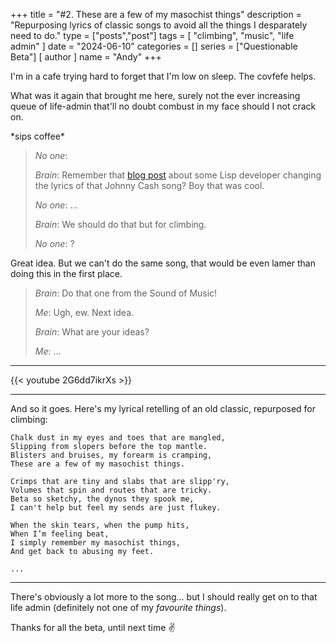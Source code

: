 +++
title = "#2. These are a few of my masochist things"
description = "Repurposing lyrics of classic songs to avoid all the things I desparately need to do."
type = ["posts","post"]
tags = [
    "climbing",
    "music",
    "life admin"
]
date = "2024-06-10"
categories = []
series = ["Questionable Beta"]
[ author ]
  name = "Andy"
+++

I'm in a cafe trying hard to forget that I'm low on sleep. The covfefe helps. 

What was it again that brought me here, surely not the ever increasing queue of life-admin that'll no doubt combust in my face should I not crack on. 

\*sips coffee\*

> *No one*: 
> 
> *Brain*: Remember that [blog post](https://peternorvig.medium.com/ive-consed-every-pair-54ef5d9d93b6) about some Lisp developer changing the lyrics of that Johnny Cash song? Boy that was cool.
> 
> *No one*: ...
> 
> *Brain*: We should do that but for climbing. 
> 
> *No one*: ?

Great idea. But we can't do the same song, that would be even lamer than doing this in the first place. 

> *Brain*: Do that one from the Sound of Music! 
> 
> *Me*: Ugh, ew. Next idea. 
> 
> *Brain*: What are your ideas? 
> 
> *Me*: ...  

---

{{< youtube 2G6dd7ikrXs >}}

---

And so it goes. Here's my lyrical retelling of an old classic, repurposed for climbing:

```
Chalk dust in my eyes and toes that are mangled,
Slipping from slopers before the top mantle.
Blisters and bruises, my forearm is cramping,
These are a few of my masochist things.

Crimps that are tiny and slabs that are slipp'ry,
Volumes that spin and routes that are tricky.
Beta so sketchy, the dynos they spook me,
I can't help but feel my sends are just flukey.

When the skin tears, when the pump hits,
When I’m feeling beat,
I simply remember my masochist things,
And get back to abusing my feet. 

...
```

---

There's obviously a lot more to the song... but I should really get on to that life admin (definitely not one of my _favourite things_).

Thanks for all the beta, until next time ✌️

